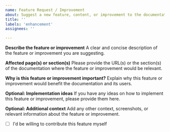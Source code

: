```yaml
---
name: Feature Request / Improvement
about: Suggest a new feature, content, or improvement to the documentation
title: ''
labels: 'enhancement'
assignees: ''

---
```


**Describe the feature or improvement**
A clear and concise description of the feature or improvement you are suggesting.

**Affected page(s) or section(s)**
Please provide the URL(s) or the section(s) of the documentation where the feature or improvement would be relevant.

**Why is this feature or improvement important?**
Explain why this feature or improvement would benefit the documentation and its users.

**Optional: Implementation ideas**
If you have any ideas on how to implement this feature or improvement, please provide them here.

**Optional: Additional context**
Add any other context, screenshots, or relevant information about the feature or improvement.

- [ ] I'd be willing to contribute this feature myself
